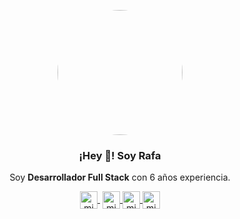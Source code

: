 <p align="center" width="300">
   <img align="center" width="200" style="border-radius: 50%" src="https://avatars.githubusercontent.com/u/1679557?v=4" />
   <h3 align="center">¡Hey 👋! Soy Rafa</h3>
</p>

<p align="center">Soy <strong>Desarrollador Full Stack</strong> con 6 años experiencia.<br /></p>


<p align="center">
   <a href="https://codepen.com/xrgranados" target="blank" style='margin-right:4px'>
    <img align="center" src="https://cdn.jsdelivr.net/npm/simple-icons@3.0.1/icons/codepen.svg" alt="midudev" height="28px" width="28px" />
  </a>
  <a href="https://instagram.com/xrgranados" target="blank">
    <img align="center" src="https://cdn.jsdelivr.net/npm/simple-icons@3.0.1/icons/instagram.svg" alt="midu.dev" height="28px" width="28px" />
  </a>
  <a href="https://twitter.com/xrgranados" target="blank">
    <img align="center" src="https://cdn.jsdelivr.net/npm/simple-icons@3.0.1/icons/twitter.svg" alt="midudev" height="28px" width="28px" />
  </a>
  <a href="https://www.linkedin.com/in/rafael-granados-b1603659/" target="blank">
    <img align="center" src="https://cdn.jsdelivr.net/npm/simple-icons@3.0.1/icons/linkedin.svg" alt="midudev" height="28px" width="28px" />
  </a>
</p>

<!--

### 📹 Últimos vídeos en mi [canal de Youtube](https://youtube.com/midudev)

<a href='https://youtu.be/zBTYBIUw1iw' target='_blank'>
  <img width='30%' src='https://img.youtube.com/vi/zBTYBIUw1iw/mqdefault.jpg' alt='🔎 Cómo añadir un buscador a blog con JavaScript y totalmente gratis (JAMStack)' />
</a>
<a href='https://youtu.be/pqSZ5en1BQ8' target='_blank'>
  <img width='30%' src='https://img.youtube.com/vi/pqSZ5en1BQ8/mqdefault.jpg' alt='Arquitectura frontend y productividad - Entrevista con Jason Lengstorf (JavaScript)' />
</a>
<a href='https://youtu.be/c9-iiVz4Av0' target='_blank'>
  <img width='30%' src='https://img.youtube.com/vi/c9-iiVz4Av0/mqdefault.jpg' alt='¿Deberías cambiar de trabajo cada 2 años en programación?' />
</a>

### 📸 Mis últimas fotos en [mi Instagram](https://instagram.com/midu.dev)

<a href='https://www.instagram.com/p/CPqAvtlCEsv/' target='_blank'>
  <img width='20%' src='https://instagram.fbcn1-1.fna.fbcdn.net/v/t51.2885-15/sh0.08/e35/s640x640/196015398_2991531411094299_6602259273376766560_n.jpg?tp=1&_nc_ht=instagram.fbcn1-1.fna.fbcdn.net&_nc_cat=103&_nc_ohc=TOhLr50aFXcAX-yF9Yr&edm=ABfd0MgBAAAA&ccb=7-4&oh=6f4140eba237a545553c11171e8ab74d&oe=60C00746&_nc_sid=7bff83' alt='Instagram photo' />
</a>
<a href='https://www.instagram.com/p/CPnyzd-KMTp/' target='_blank'>
  <img width='20%' src='https://instagram.fbcn1-1.fna.fbcdn.net/v/t51.2885-15/sh0.08/e35/s640x640/195291576_327223539017033_220255156441851457_n.jpg?tp=1&_nc_ht=instagram.fbcn1-1.fna.fbcdn.net&_nc_cat=105&_nc_ohc=3ayhZkSRjGIAX8b7YzY&edm=ABfd0MgBAAAA&ccb=7-4&oh=0ab673602995a88b154d750e6a8f6e9e&oe=60BFBA87&_nc_sid=7bff83' alt='Instagram photo' />
</a>
<a href='https://www.instagram.com/p/CPlKnRMCo_9/' target='_blank'>
  <img width='20%' src='https://instagram.fbcn1-1.fna.fbcdn.net/v/t51.2885-15/sh0.08/e35/s640x640/194631787_1725300067660723_449429223478463769_n.jpg?tp=1&_nc_ht=instagram.fbcn1-1.fna.fbcdn.net&_nc_cat=107&_nc_ohc=cg4UN1LBmTkAX9p6GQZ&edm=ABfd0MgBAAAA&ccb=7-4&oh=069c33da6b1c09f25806e76b86181dd9&oe=60BB7604&_nc_sid=7bff83' alt='Instagram photo' />
</a>
<a href='https://www.instagram.com/p/CPiqUTbib6k/' target='_blank'>
  <img width='20%' src='https://instagram.fbcn1-1.fna.fbcdn.net/v/t51.2885-15/sh0.08/e35/s640x640/195184226_169601045021900_3231063544182590986_n.jpg?tp=1&_nc_ht=instagram.fbcn1-1.fna.fbcdn.net&_nc_cat=108&_nc_ohc=-8gd65YSrpcAX_q4-KW&edm=ABfd0MgBAAAA&ccb=7-4&oh=f50cd6846ed4a1207d61fa8af6666b2a&oe=60C00F49&_nc_sid=7bff83' alt='Instagram photo' />
</a>

### 📝 Últimos artículos en mi [blog de Desarrollo Full Stack: midu.dev](https://midu.dev)
- [Cómo añadir un buscador en tu blog JamStack con Algolia](https://midu.dev/como-anadir-buscador-blog-jamstack-algolia/)
- [Cómo usar rutas absolutas en los imports en Next.js](https://midu.dev/deja-de-usar-imports-relativos-next-js/)
- [Cómo crear un spinner loader con CSS 🌀](https://midu.dev/como-crear-un-spinner-con-css/)
- [Cómo no hacer un Live Coding Challenge de mierda 💩 - 03x04](https://midu.dev/podcast/03_04_como-no-hacer-un-live-coding-challenge-de-mierda/)
- [Cómo arreglar el error "Warning: React has detected a change in the order of Hooks"](https://midu.dev/como-arreglar-error-react-has-detected-change-order-hooks/)


**xrgranados/xrgranados** is a ✨ _special_ ✨ repository because its `README.md` (this file) appears on your GitHub profile.

Here are some ideas to get you started:

- 🔭 I’m currently working on ...
- 🌱 I’m currently learning ...
- 👯 I’m looking to collaborate on ...
- 🤔 I’m looking for help with ...
- 💬 Ask me about ...
- 📫 How to reach me: ...
- 😄 Pronouns: ...
- ⚡ Fun fact: ...
-->
